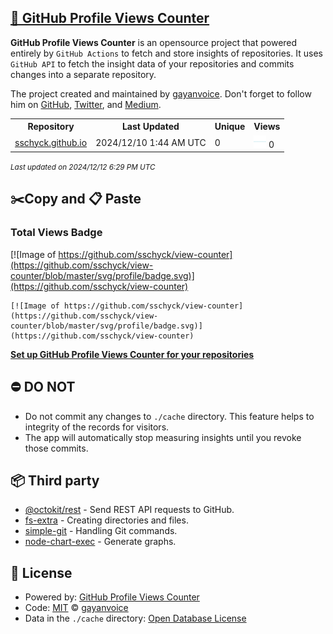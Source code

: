## [🚀 GitHub Profile Views Counter](https://github.com/gayanvoice/github-profile-views-counter)
**GitHub Profile Views Counter** is an opensource project that powered entirely by  `GitHub Actions` to fetch and store insights of repositories.
It uses `GitHub API` to fetch the insight data of your repositories and commits changes into a separate repository.

The project created and maintained by [gayanvoice](https://github.com/gayanvoice). Don't forget to follow him on [GitHub](https://github.com/gayanvoice), [Twitter](https://twitter.com/gayanvoice), and [Medium](https://gayanvoice.medium.com/).

<table>
	<tr>
		<th>
			Repository
		</th>
		<th>
			Last Updated
		</th>
		<th>
			Unique
		</th>
		<th>
			Views
		</th>
	</tr>
	<tr>
		<td>
			<a href="https://github.com/sschyck/view-counter/tree/master/readme/758393206/year.md">
				sschyck.github.io
			</a>
		</td>
		<td>
			2024/12/10 1:44 AM UTC
		</td>
		<td>
			0
		</td>
		<td>
			<img alt="Response time graph" src="https://github.com/sschyck/view-counter/raw/master/graph/758393206/small/year.png" height="20"> 0
		</td>
	</tr>
</table>

<small><i>Last updated on 2024/12/12 6:29 PM UTC</i></small>

## ✂️Copy and 📋 Paste
### Total Views Badge
[![Image of https://github.com/sschyck/view-counter](https://github.com/sschyck/view-counter/blob/master/svg/profile/badge.svg)](https://github.com/sschyck/view-counter)

```readme
[![Image of https://github.com/sschyck/view-counter](https://github.com/sschyck/view-counter/blob/master/svg/profile/badge.svg)](https://github.com/sschyck/view-counter)
```
[**Set up GitHub Profile Views Counter for your repositories**](https://github.com/gayanvoice/github-profile-views-counter)
## ⛔ DO NOT
- Do not commit any changes to `./cache` directory. This feature helps to integrity of the records for visitors.
- The app will automatically stop measuring insights until you revoke those commits.
## 📦 Third party

- [@octokit/rest](https://www.npmjs.com/package/@octokit/rest) - Send REST API requests to GitHub.
- [fs-extra](https://www.npmjs.com/package/fs-extra) - Creating directories and files.
- [simple-git](https://www.npmjs.com/package/simple-git) - Handling Git commands.
- [node-chart-exec](https://www.npmjs.com/package/node-chart-exec) - Generate graphs.
## 📄 License
- Powered by: [GitHub Profile Views Counter](https://github.com/gayanvoice/github-profile-views-counter)
- Code: [MIT](./LICENSE) © [gayanvoice](https://github.com/gayanvoice)
- Data in the `./cache` directory: [Open Database License](https://opendatacommons.org/licenses/odbl/1-0/)